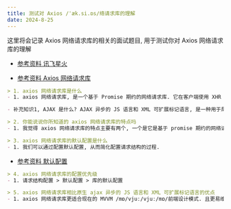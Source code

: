 ```yaml
---
title: 测试对 Axios /ˈæk.si.ɒs/络请求库的理解
date: 2024-8-25
---
```

这里将会记录 Axios 网络请求库的相关的面试题目, 用于测试你对 Axios 网络请求库的理解

- [参考资料 讯飞星火](https://xinghuo.xfyun.cn/desk)

- [参考资料 Axios 网络请求库](https://www.axios-http.cn/)

``` md
> 1. axios 网络请求库是什么
- 1. axios 网络请求库, 是一个基于 Promise 期约的网络请求库. 它在客户端使用 XHR XMLHttpRrequest 可扩展标记语言的超文本传输协议的请求模块而在服务器使用使用 http 超文本传输协议模块去发送 AJAX /ˈeɪ.dʒæks/ AsyncJSAndXML 异步的 JS 语言和 XML 可扩展标记语言请求.

- 补充知识1, AJAX 是什么? AJAX 异步的 JS 语言和 XML 可扩展标记语言, 是一种用于局部更新网页内容的技术, 它通过与服务器进行数据交换, 实现网页的异步更新. 这意味着可以在不重新加载整个网页的情况下, 对网页的部分内容进行更新. `需要注意的是, Axioa 网络请求库是对 AJAX 异步的 JS 语言和 XML 可扩展标记语言的封装, 前者是库, 后者是技术, 只不过是库中包含了这种技术, 因此同样可以实现网页内容的局部更新.` `还有一点是, 最初的 AJAX 是通过 XML 可扩展标记语言实现的数据交换, 但是现在的 AJAX 是通过 JSON JS 语言对象格式实现的数据交换. 因为 JSON JS 语言对象格式的简单性和效率而成为首选`
```

``` md
> 2. 你能说说你所知道的 axios 网络请求库的特点吗
- 1. 我觉得 axios 网络请求库的特点主要有两个, 一个是它是基于 promise 期约的网络请求库, 另一个就是它支持可配置. 可配置请求结构, 响应结构, 拦截器以及错误处理...等.
```

``` md
> 3. axios 网络请求库的默认配置是什么
- 1. 我们可以通过配置默认配置, 从而简化配置请求结构的过程. 
```
- [参考资料 默认配置](https://www.axios-http.cn/docs/config_defaults)

``` md
> 4. axios 网络请求库的配置优先级
- 1. 请求结构配置 > 默认配置 > 库的默认配置
```

``` md
> 5. axios 网络请求库相比原生 ajax 异步的 JS 语言和 XML 可扩展标记语言的优点
- 1. axios 网络请求库更适合现在的 MVVM /mɒ/vjuː/vjuː/mɒ/前端设计模式. 且更易维护.
```